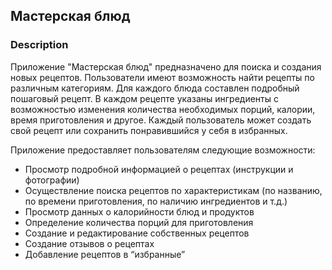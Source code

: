 ## Мастерская блюд
### Description

Приложение "Мастерская блюд" предназначено для поиска и создания новых рецептов. Пользователи имеют возможность найти рецепты по различным категориям. Для каждого блюда составлен подробный пошаговый рецепт. В каждом рецепте указаны ингредиенты с возможностью изменения количества необходимых порций, калории, время приготовления и другое. Каждый пользователь может создать свой рецепт или сохранить понравившийся у себя в избранных.

Приложение предоставляет пользователям следующие возможности:

- Просмотр подробной информацией о рецептах (инструкции и фотографии)
- Осуществление поиска рецептов по характеристикам (по названию, по времени приготовления, по наличию ингредиентов и т.д.)
- Просмотр данных о калорийности блюд и продуктов
- Определение количества порций для приготовления
- Создание и редактирование собственных рецептов
- Создание отзывов о рецептах
- Добавление рецептов в “избранные”
